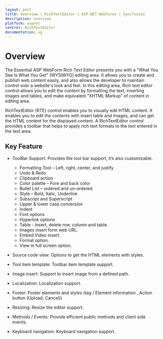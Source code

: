 ```yaml
---
layout: post
title: Overview | RichTextEditor | ASP.NET Webforms | Syncfusion
description: overview
platform: aspnet
control: RichTextEditor
documentation: ug
---
```


# Overview

The Essential ASP WebForm Rich Text Editor presents you with a "What You See Is What You Get" (WYSIWYG) editing area. It allows you to create and publish web content easily, and also allows the developer to maintain control over a website's look and feel. In this editing area, Rich text editor control allows you to edit the content by formatting the text, inserting images and tables, and make equivalent “XHTML Markup” of content in editing area.

RichTextEditor (RTE) control enables you to visually edit HTML content. It enables you to edit the contents with insert table and images, and can get the HTML content for the displayed content. A RichTextEditor control provides a toolbar that helps to apply rich text formats to the text entered in the text area.   

## Key Feature

* ToolBar Support: Provides the tool bar support, it’s also customizable.

	* Formatting Tool – Left, right, center, and justify
	* Undo & Redo
	* Clipboard action
	* Color palette – Fore and back color
	* Bullet List – ordered and un-ordered
	* Style – Bold, Italic, Underline
	* Subscript and Superscript 
	* Upper & lower case conversion
	* Indent
	* Font options
	* Hyperlink options
	* Table - insert, delete row, column and table.
	* Images insert form web URL.
	* Embed Video insert.
	* Format option.
	* View in full screen option.

* Source code view: Options to get the HTML elements with styles.
* Tool item template: Toolbar item template support.
* Image insert: Support to insert image from a defined path.
* Localization: Localization support. 
* Footer: Footer elements and styles (tag / Element information , Action button (Upload, Cancel))
* Resizing: Resize the editor support. 
* Methods / Events: Provide efficient public methods and client side events.
* Keyboard navigation: Keyboard navigation support.